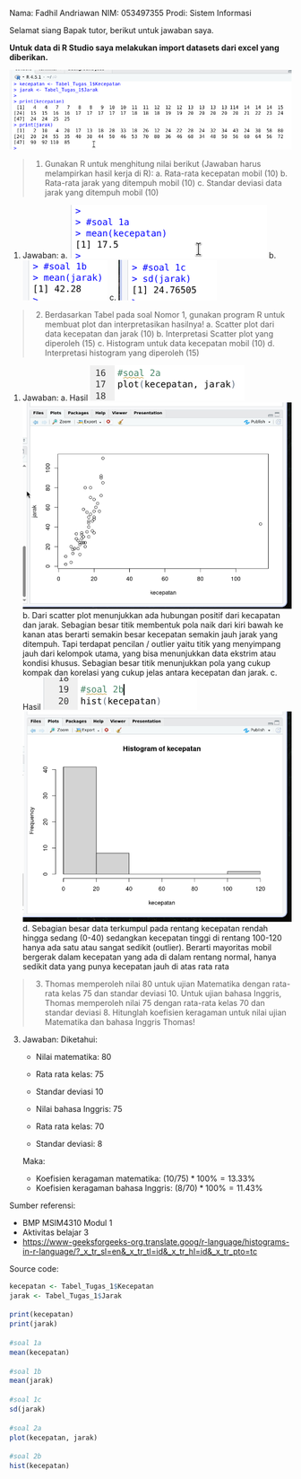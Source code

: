 Nama: Fadhil Andriawan
NIM: 053497355
Prodi: Sistem Informasi

Selamat siang Bapak tutor, berikut untuk jawaban saya.

**Untuk data di R Studio saya melakukan import datasets dari excel yang diberikan.**

![data](image.png)

> 1. Gunakan R untuk menghitung nilai berikut
(Jawaban harus melampirkan hasil kerja di R):
a. Rata-rata kecepatan mobil (10)
b. Rata-rata jarak yang ditempuh mobil (10)
c. Standar deviasi data jarak yang ditempuh mobil (10)

1. Jawaban:
   a. ![1a](image-1.png)
   b. ![1b](image-2.png)
   c. ![1c](image-3.png)

> 2. Berdasarkan Tabel pada soal Nomor 1, gunakan
program R untuk membuat plot dan
interpretasikan hasilnya!
a. Scatter plot dari data kecepatan dan jarak (10)
b. Interpretasi Scatter plot yang diperoleh (15)
c. Histogram untuk data kecepatan mobil (10)
d. Interpretasi histogram yang diperoleh (15)

1. Jawaban:
   a. Hasil 
      ![alt text](image-4.png)
      ![alt text](image-5.png)
   b. Dari scatter plot menunjukkan ada hubungan positif dari kecapatan dan jarak. Sebagian besar titik membentuk pola naik dari kiri bawah ke kanan atas berarti semakin besar kecepatan semakin jauh jarak yang ditempuh. Tapi terdapat pencilan / outlier yaitu titik yang menyimpang jauh dari kelompok utama, yang bisa menunjukkan data ekstrim atau kondisi khusus. Sebagian besar titik menunjukkan pola yang cukup kompak dan korelasi yang cukup jelas antara kecepatan dan jarak.
   c. Hasil
      ![alt text](image-6.png)
      ![alt text](image-7.png)
   d. Sebagian besar data terkumpul pada rentang kecepatan rendah hingga sedang (0-40) sedangkan kecepatan tinggi di rentang 100-120 hanya ada satu atau sangat sedikit (outlier). Berarti mayoritas mobil bergerak dalam kecepatan yang ada di dalam rentang normal, hanya sedikit data yang punya kecepatan jauh di atas rata rata

> 3. Thomas memperoleh nilai 80 untuk ujian Matematika dengan rata-rata kelas 75 dan standar deviasi 10. Untuk ujian bahasa Inggris, Thomas memperoleh nilai 75 dengan rata-rata kelas 70 dan standar deviasi 8. Hitunglah koefisien keragaman untuk nilai ujian Matematika dan bahasa Inggris Thomas!

3. Jawaban: 
   Diketahui:
   - Nilai matematika: 80
   - Rata rata kelas: 75
   - Standar deviasi 10

   - Nilai bahasa Inggris: 75
   - Rata rata kelas: 70
   - Standar deviasi: 8

   Maka:
   - Koefisien keragaman matematika: $(10/75) * 100\% = 13.33\%$
   - Koefisien keragaman bahasa Inggris: $(8/70) * 100\% = 11.43\%$

Sumber referensi:
- BMP MSIM4310 Modul 1
- Aktivitas belajar 3
- https://www-geeksforgeeks-org.translate.goog/r-language/histograms-in-r-language/?_x_tr_sl=en&_x_tr_tl=id&_x_tr_hl=id&_x_tr_pto=tc

Source code:
```R
kecepatan <- Tabel_Tugas_1$Kecepatan
jarak <- Tabel_Tugas_1$Jarak

print(kecepatan)
print(jarak)

#soal 1a
mean(kecepatan)

#soal 1b
mean(jarak)

#soal 1c
sd(jarak)

#soal 2a
plot(kecepatan, jarak)

#soal 2b
hist(kecepatan)

```